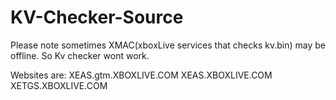 # KV-Checker-Source

Please note sometimes XMAC(xboxLive services that checks kv.bin) may be offline. So Kv checker wont work.

Websites are: 
XEAS.gtm.XBOXLIVE.COM
XEAS.XBOXLIVE.COM
XETGS.XBOXLIVE.COM

